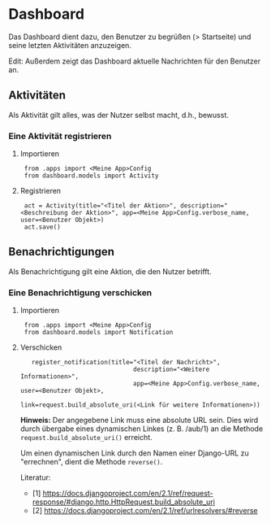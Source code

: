 # Dashboard
Das Dashboard dient dazu, den Benutzer zu begrüßen (> Startseite)
und seine letzten Aktivitäten anzuzeigen.

Edit: Außerdem zeigt das Dashboard aktuelle Nachrichten für den Benutzer an.

## Aktivitäten
Als Aktivität gilt alles, was der Nutzer selbst macht, d.h., bewusst.

### Eine Aktivität registrieren
1. Importieren

        from .apps import <Meine App>Config
        from dashboard.models import Activity

2. Registrieren

        act = Activity(title="<Titel der Aktion>", description="<Beschreibung der Aktion>", app=<Meine App>Config.verbose_name, user=<Benutzer Objekt>)
        act.save()

## Benachrichtigungen
Als Benachrichtigung gilt eine Aktion, die den Nutzer betrifft.

### Eine Benachrichtigung verschicken
1. Importieren

        from .apps import <Meine App>Config
        from dashboard.models import Notification

2. Verschicken

          register_notification(title="<Titel der Nachricht>",
                                      description="<Weitere Informationen>",
                                      app=<Meine App>Config.verbose_name, user=<Benutzer Objekt>,
                                      link=request.build_absolute_uri(<Link für weitere Informationen>))

    **Hinweis:** Der angegebene Link muss eine absolute URL sein.
    Dies wird durch übergabe eines dynamischen Linkes (z. B. /aub/1) an die Methode `request.build_absolute_uri()` erreicht.

    Um einen dynamischen Link durch den Namen einer Django-URL zu "errechnen", dient die Methode `reverse()`.

    Literatur:
    - [1] https://docs.djangoproject.com/en/2.1/ref/request-response/#django.http.HttpRequest.build_absolute_uri
    - [2] https://docs.djangoproject.com/en/2.1/ref/urlresolvers/#reverse

